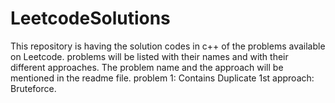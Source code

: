 # LeetcodeSolutions
This repository is having the solution codes in c++ of the problems available on Leetcode. 
problems will be listed with their names and with their different approaches. The problem name and the approach will be mentioned in the readme file. 
problem 1: Contains Duplicate
1st approach: Bruteforce. 
